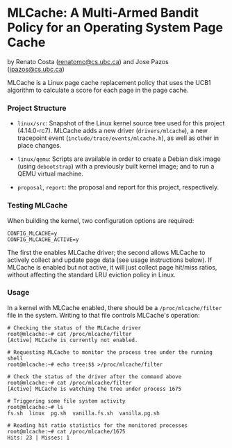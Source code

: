 # MLCache: A Multi-Armed Bandit Policy for an Operating System Page Cache
by Renato Costa (renatomc@cs.ubc.ca) and Jose Pazos (jpazos@cs.ubc.ca)

MLCache is a Linux page cache replacement policy that uses the UCB1 algorithm
to calculate a score for each page in the page cache.

### Project Structure

* `linux/src`: Snapshot of the Linux kernel source tree used for this project (4.14.0-rc7).
MLCache adds a new driver (`drivers/mlcache`), a new tracepoint event (`include/trace/events/mlcache.h`),
as well as other in place changes.

* `linux/qemu`: Scripts are available in order to create a Debian disk image (using `debootstrap`) with
a previously built kernel image; and to run a QEMU virtual machine.

* `proposal`, `report`: the proposal and report for this project, respectively.

### Testing MLCache

When building the kernel, two configuration options are required:

```
CONFIG_MLCACHE=y
CONFIG_MLCACHE_ACTIVE=y
```

The first the enables MLCache driver; the second allows MLCache to actively
collect and update page data (see usage instructions below). If MLCache is
enabled but not active, it will just collect page hit/miss ratios, without
affecting the standard LRU eviction policy in Linux.

### Usage

In a kernel with MLCache enabled, there should be a `/proc/mlcache/filter` file in the system.
Writing to that file controls MLCache's operation:

```
# Checking the status of the MLCache driver
root@mlcache:~# cat /proc/mlcache/filter
[Active] MLCache is currently not enabled.

# Requesting MLCache to monitor the process tree under the running shell
root@mlcache:~# echo tree:$$ >/proc/mlcache/filter

# Check the status of the driver after the command above
root@mlcache:~# cat /proc/mlcache/filter
[Active] MLCache is watching the tree under process 1675

# Triggering some file system activity
root@mlcache:~# ls
fs.sh  linux  pg.sh  vanilla.fs.sh  vanilla.pg.sh

# Reading hit ratio statistics for the monitored processes
root@mlcache:~# cat /proc/mlcache/1675
Hits: 23 | Misses: 1
```
